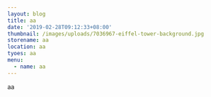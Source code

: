 ```yaml
---
layout: blog
title: aa
date: '2019-02-28T09:12:33+08:00'
thumbnail: /images/uploads/7036967-eiffel-tower-background.jpg
storename: aa
location: aa
tyoes: aa
menu:
  - name: aa
---
```

aa
